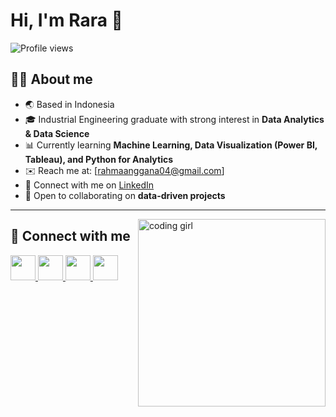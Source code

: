 # Hi, I'm Rara 👋  

![Profile views](https://komarev.com/ghpvc/?username=rararastyasa&color=green)

## 👩‍💻 About me
- 🌏 Based in Indonesia  
- 🎓 Industrial Engineering graduate with strong interest in **Data Analytics & Data Science**  
- 📊 Currently learning **Machine Learning, Data Visualization (Power BI, Tableau), and Python for Analytics**  
- ✉️ Reach me at: [rahmaanggana04@gmail.com]  
- 🔗 Connect with me on [LinkedIn](www.linkedin.com/in/rahma-anggana-rarastyasa/)  
- 🤝 Open to collaborating on **data-driven projects**  

---

<img align="right" alt="coding girl" width="300" src="https://cdni.iconscout.com/illustration/premium/thumb/woman-working-on-laptop-5692851-4757889.png">

## 🤝 Connect with me  

<a href="https://github.com/username">
  <img src="https://cdn-icons-png.flaticon.com/512/733/733553.png" width="40" height="40"/>
</a>
<a href="https://www.linkedin.com/in/rahma-anggana-rarastyasa/">
  <img src="https://cdn-icons-png.flaticon.com/512/174/174857.png" width="40" height="40"/>
</a>
<a href="https://www.instagram.com/username/">
  <img src="https://cdn-icons-png.flaticon.com/512/2111/2111463.png" width="40" height="40"/>
</a>
<a href="https://medium.com/@username">
  <img src="https://cdn-icons-png.flaticon.com/512/2111/2111505.png" width="40" height="40"/>
</a>

